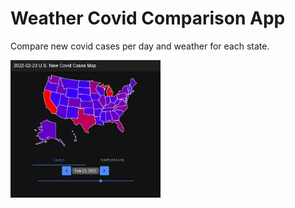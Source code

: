 # Weather Covid Comparison App

Compare new covid cases per day and weather for each state.

<img src="https://github.com/LacChe/weather-covid-comparison-app/blob/main/1.jpg" width="240" />
